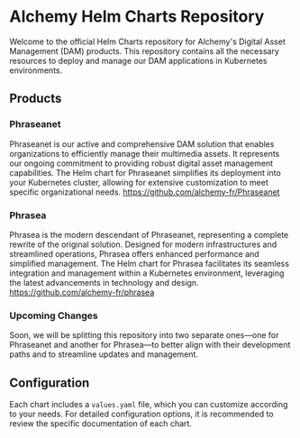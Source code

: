 # Alchemy Helm Charts Repository

Welcome to the official Helm Charts repository for Alchemy's Digital Asset Management (DAM) products. This repository contains all the necessary resources to deploy and manage our DAM applications in Kubernetes environments.

## Products

### Phraseanet
Phraseanet is our active and comprehensive DAM solution that enables organizations to efficiently manage their multimedia assets. It represents our ongoing commitment to providing robust digital asset management capabilities. The Helm chart for Phraseanet simplifies its deployment into your Kubernetes cluster, allowing for extensive customization to meet specific organizational needs.
https://github.com/alchemy-fr/Phraseanet


### Phrasea
Phrasea is the modern descendant of Phraseanet, representing a complete rewrite of the original solution. Designed for modern infrastructures and streamlined operations, Phrasea offers enhanced performance and simplified management. The Helm chart for Phrasea facilitates its seamless integration and management within a Kubernetes environment, leveraging the latest advancements in technology and design.
https://github.com/alchemy-fr/phrasea

### Upcoming Changes
Soon, we will be splitting this repository into two separate ones—one for Phraseanet and another for Phrasea—to better align with their development paths and to streamline updates and management.

## Configuration

Each chart includes a `values.yaml` file, which you can customize according to your needs. For detailed configuration options, it is recommended to review the specific documentation of each chart.


